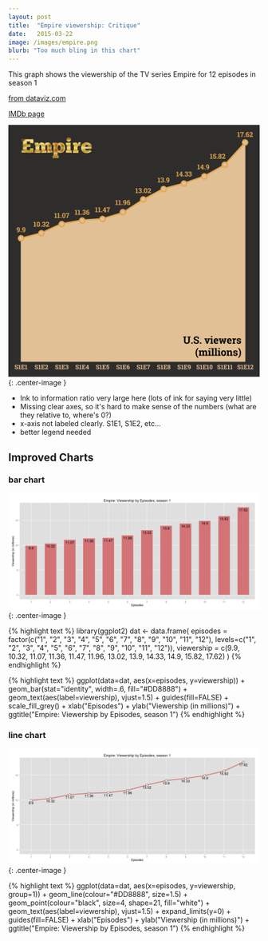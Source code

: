 ```yaml
---
layout: post
title:  "Empire viewership: Critique"
date:   2015-03-22
image: /images/empire.png
blurb: "Too much bling in this chart"
---
```

This graph shows the viewership of the TV series Empire for 12 episodes in season 1

[from dataviz.com](http://dadaviz.com/i/3647)

[IMDb page](http://www.imdb.com/title/tt3228904/)

![Empire viewership chart](/images/empire.png){: .center-image }


* Ink to information ratio very large here (lots of ink for saying very little)
* Missing clear axes, so it's hard to make sense of the numbers (what are they relative to, where's 0?)
* x-axis not labeled clearly. S1E1, S1E2, etc...
* better legend needed

## Improved Charts

### bar chart
![Empire viewership chart](/images/empire2.png){: .center-image }

{% highlight text %}
library(ggplot2)
dat <- data.frame(
  episodes = factor(c("1", "2", "3", "4", "5", "6", "7", "8", "9", "10", "11", "12"), levels=c("1", "2", "3", "4", "5", "6", "7", "8", "9", "10", "11", "12")),
  viewership = c(9.9, 10.32, 11.07, 11.36, 11.47, 11.96, 13.02, 13.9, 14.33, 14.9, 15.82, 17.62)
  )
{% endhighlight %}


{% highlight text %}
ggplot(data=dat, aes(x=episodes, y=viewership)) +
  geom_bar(stat="identity", width=.6, fill="#DD8888") +
  geom_text(aes(label=viewership), vjust=1.5) +
  guides(fill=FALSE) +
  scale_fill_grey() +
  xlab("Episodes") + ylab("Viewership (in millions)") +
  ggtitle("Empire: Viewership by Episodes, season 1")
{% endhighlight %}

### line chart
![Empire viewership chart](/images/empire3.png){: .center-image }

{% highlight text %}
ggplot(data=dat, aes(x=episodes, y=viewership, group=1)) +
  geom_line(colour="#DD8888", size=1.5) +
  geom_point(colour="black", size=4, shape=21, fill="white") +
  geom_text(aes(label=viewership), vjust=1.5) +
  expand_limits(y=0) +
  guides(fill=FALSE) +
  xlab("Episodes") + ylab("Viewership (in millions)") +
  ggtitle("Empire: Viewership by Episodes, season 1")
{% endhighlight %}


